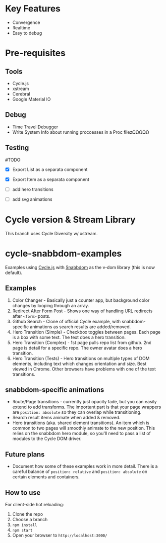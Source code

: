 # Key Features
- Convergence
- Realtime
- Easy to debug

# Pre-requisites 
## Tools
- Cycle.js
- xstream
- Cerebral
- Google Material IO
## Debug
- Time Travel Debugger
- Write System Info about running proccesses in a Proc filezΩΩΩΩΩ
## Testing

#TODO

- [x] Export List as a separata component
- [x] Export Item as a separata component
- [ ] add hero transitions
- [ ] add svg animations


# Cycle version & Stream Library
This branch uses Cycle Diversity w/ xstream.

# cycle-snabbdom-examples
Examples using [Cycle.js](https://github.com/cyclejs) with [Snabbdom](https://github.com/paldepind/snabbdom) as the v-dom library (this is now default).

## Examples

1. Color Changer - Basically just a counter app, but background color changes by looping through an array.
2. Redirect After Form Post - Shows one way of handling URL redirects after `<form>` posts.
3. Github Search - Clone of official Cycle example, with snabbdom-specific animations as search results are added/removed.
4. Hero Transition (Simple) - Checkbox toggles between pages.  Each page is a box with some text.  The text does a hero transition.
5. Hero Transition (Complex) - 1st page pulls repo list from github.  2nd page is detail for a specific repo.  The owner avatar does a hero transition.
6. Hero Transition (Tests) - Hero transitions on multiple types of DOM elements, including text which changes orientation and size.  Best viewed in Chrome.  Other browsers have problems with one of the text transitions.

## snabbdom-specific animations

* Route/Page transitions - currently just opacity fade, but you can easily extend to add transforms.  The important part is that your page wrappers are `position: absolute` so they can overlap while transitioning.
* Search result items animate when added & removed.
* Hero transitions (aka. shared element transitions).  An item which is common to two pages will smoothly animate to the new position.  This relies on the snabbdom hero module, so you'll need to pass a list of modules to the Cycle DOM driver.

## Future plans

* Document how some of these examples work in more detail.  There is a careful balance of `position: relative` and `position: absolute` on certain elements and containers.

## How to use
For client-side hot reloading:
 1. Clone the repo
 2. Choose a branch
 3. `npm install`
 4. `npm start`
 5. Open your browser to `http://localhost:3000/`
